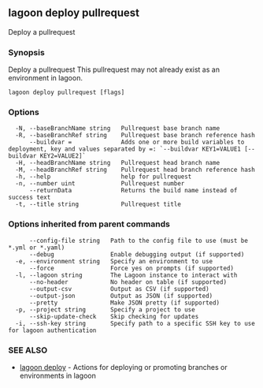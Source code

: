 ## lagoon deploy pullrequest

Deploy a pullrequest

### Synopsis

Deploy a pullrequest
This pullrequest may not already exist as an environment in lagoon.

```
lagoon deploy pullrequest [flags]
```

### Options

```
  -N, --baseBranchName string   Pullrequest base branch name
  -R, --baseBranchRef string    Pullrequest base branch reference hash
      --buildvar =              Adds one or more build variables to deployment, key and values separated by =: `--buildvar KEY1=VALUE1 [--buildvar KEY2=VALUE2]`
  -H, --headBranchName string   Pullrequest head branch name
  -M, --headBranchRef string    Pullrequest head branch reference hash
  -h, --help                    help for pullrequest
  -n, --number uint             Pullrequest number
      --returnData              Returns the build name instead of success text
  -t, --title string            Pullrequest title
```

### Options inherited from parent commands

```
      --config-file string   Path to the config file to use (must be *.yml or *.yaml)
      --debug                Enable debugging output (if supported)
  -e, --environment string   Specify an environment to use
      --force                Force yes on prompts (if supported)
  -l, --lagoon string        The Lagoon instance to interact with
      --no-header            No header on table (if supported)
      --output-csv           Output as CSV (if supported)
      --output-json          Output as JSON (if supported)
      --pretty               Make JSON pretty (if supported)
  -p, --project string       Specify a project to use
      --skip-update-check    Skip checking for updates
  -i, --ssh-key string       Specify path to a specific SSH key to use for lagoon authentication
```

### SEE ALSO

* [lagoon deploy](lagoon_deploy.md)	 - Actions for deploying or promoting branches or environments in lagoon

